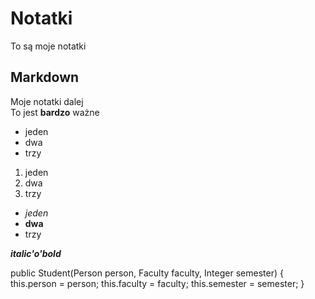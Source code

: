 # Notatki 
To są moje notatki
## Markdown 
Moje notatki dalej  
To jest **bardzo** ważne
+ jeden  
+ dwa
+ trzy

1. jeden
2. dwa
3. trzy

+ *jeden* 
+ **dwa**
+ trzy

__*italic'o'bold*__

public Student(Person person, Faculty faculty, Integer semester) {
        this.person = person;
        this.faculty = faculty;
        this.semester = semester;
    }
    
  